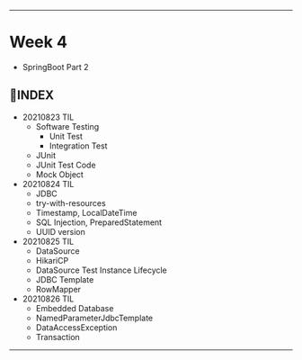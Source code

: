 ___
# Week 4
- SpringBoot Part 2

## 📌INDEX
- 20210823 TIL
  - Software Testing
    - Unit Test
    - Integration Test
  - JUnit
  - JUnit Test Code
  - Mock Object
- 20210824 TIL
  - JDBC
  - try-with-resources
  - Timestamp, LocalDateTime
  - SQL Injection, PreparedStatement
  - UUID version
- 20210825 TIL
  - DataSource
  - HikariCP
  - DataSource Test Instance Lifecycle
  - JDBC Template
  - RowMapper
- 20210826 TIL
  - Embedded Database
  - NamedParameterJdbcTemplate
  - DataAccessException
  - Transaction
___